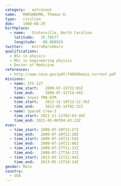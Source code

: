 ```yaml
---
category:	astronaut
name:	MARSHBURN, Thomas H.
type:	civilian
dob:	1960-08-29
birthplace:
  - name:	Statesville, North Carolina
    latitude:	35.78577
    longitude:	-80.888924
twitter:	AstroMarshburn
qualifications:
  - BSc in physics
  - MSc in engineering physics
  - Doctor of Medicine
references:
  - http://www.nasa.gov/pdf/740566main_current.pdf
missions:
  - name: STS-127
    time_start:   2009-07-15T22:03Z
    time_end:     2009-07-31T14:49Z
  - name: Soyuz TMA-07M
    time_start:   2012-12-19T12:12:36Z
    time_end:     2013-05-14T02:32Z
  - name: SpaceX Crew-3
    time_start:	2021-11-11T02:03:30Z
    time_end: 2022-05-06T04:43:23Z
evas:
  - time_start: 2009-07-20T15:27Z
    time_end:   2009-07-20T22:20Z
  - time_start: 2009-07-24T13:54Z
    time_end:   2009-07-24T21:06Z
  - time_start: 2009-07-27T11:33Z
    time_end:   2009-07-27T16:27Z
  - time_start: 2013-05-11T12:44Z
    time_end:   2013-05-11T18:14Z
gender:	Male
country:
  - USA
---
```

